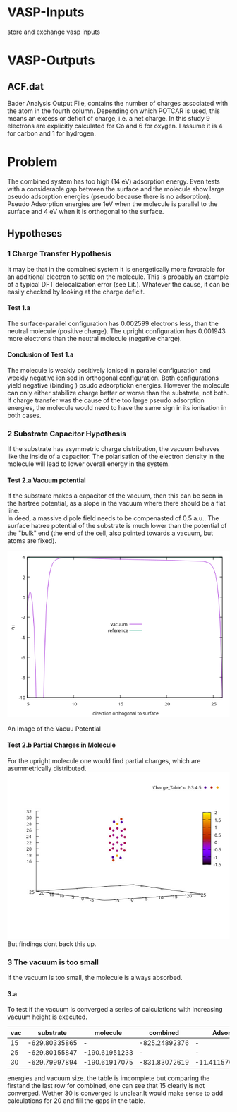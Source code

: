 # VASP-Inputs
store and exchange vasp inputs

# VASP-Outputs

## ACF.dat 

Bader Analysis Output File, contains the number of charges associated with the atom in the fourth column. Depending on which POTCAR is used, this means an excess or deficit of charge, i.e. a net charge. In this study 9 electrons are explicitly calculated for Co and 6 for oxygen. I assume it is 4 for carbon and 1 for hydrogen.

# Problem

The combined system has too high (14 eV) adsorption energy.  Even tests with a considerable gap between the surface and the molecule show large pseudo adsorption energies (pseudo because there is no adsorption). Pseudo Adsorption energies are 1eV when the molecule is parallel to the surface and 4 eV when it is orthogonal to the surface. 

## Hypotheses 

### 1 Charge Transfer Hypothesis

It may be that in the combined system it is energetically more favorable for an additional electron to settle on the molecule. This is probably an example of a typical DFT delocalization error (see Lit.). Whatever the cause, it can be easily checked by looking at the charge deficit.


#### Test 1.a
The surface-parallel configuration has 0.002599 electrons less, than the neutral molecule (positive charge). 
The upright configuration has 0.001943 more electrons than the neutral molecule (negative charge). 


#### Conclusion of Test 1.a
The molecule is weakly positively ionised in parallel configuration and weekly negative ionised in orthogonal configuration. 
Both configurations yield negative (binding ) psudo adsorptiokn energies. However the molecule can only either stabilize charge better or worse than the substrate, not both.
If charge transfer was the cause of the too large pseudo adsorption energies, the molecule would need to have the same sign in its ionisation in both cases. 


### 2 Substrate Capacitor Hypothesis

If the substrate has asymmetric charge distribution, the vacuum behaves like the inside of a capacitor. The polarisation of the electron density in the molecule will lead to lower overall energy in the system. 

#### Test 2.a  Vacuum potential

If the substrate  makes a capacitor of the vacuum, then this can be seen in the hartree potential, as a slope in the vacuum where there should be a flat line.  
In deed, a massive dipole field needs to be compenasted of 0.5 a.u.. The surface hatree potential of the substrate is much lower than the potential of the 
"bulk" end (the end of the cell, also pointed towards a vacuum, but atoms are fixed).

![Colors show Charges, the acis group behaves as expected](https://github.com/JannisErhard/VASP-Inputs/blob/main/Images/potential.jpeg.png?raw=true)

An Image of the Vacuu  Potential

#### Test 2.b  Partial Charges in Molecule

For the upright molecule one would find partial charges, which are asummetrically distributed.
![Colors show Charges, the acis group behaves as expected](https://github.com/JannisErhard/VASP-Inputs/blob/main/Images/upright_molecule.jpeg?raw=true)
But findings dont back this up.

### 3 The vacuum is too small 

If the vacuum is too small, the molecule is always absorbed. 

#### 3.a
To test if the vacuum is converged a series of calculations with increasing vacuum height is executed.

| vac | substrate     | molecule      | combined      | Adsorption E        |
|-----|---------------|---------------|---------------|---------------------|
| 15  | -629.80335865 | -             | -825.24892376 | -                   |
| 25  | -629.80155847 | -190.61951233 | -             | -                   |
| 30  | -629.79997894 | -190.61917075 | -831.83072619 | -11.411576500000024 |

energies and vacuum size. the table is imcomplete but comparing the firstand the last row for combined, one can see that 15 clearly is not converged. Wether 30 is converged is unclear.It would make sense to add calculations for 20 and fill the gaps in the table.

